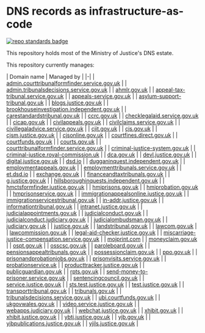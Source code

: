 # DNS records as infrastructure-as-code

[![repo standards badge](https://img.shields.io/badge/dynamic/json?color=blue&style=for-the-badge&logo=github&label=MoJ%20Compliant&query=%24.data%5B%3F%28%40.name%20%3D%3D%20%22dns-iac%22%29%5D.status&url=https%3A%2F%2Foperations-engineering-reports.cloud-platform.service.justice.gov.uk%2Fgithub_repositories)](https://operations-engineering-reports.cloud-platform.service.justice.gov.uk/github_repositories#dns-iac "Link to report")

This repository holds most of the Ministry of Justice's DNS estate.

This repository currently manages:

| Domain name | Managed by |
|-|
| [admin.courttribunalformfinder.service.gov.uk](https://github.com/ministryofjustice/dns-iac/blob/main/terraform/admin.courttribunalformfinder.service.gov.uk.tf) |
| [admin.tribunalsdecisions.service.gov.uk](https://github.com/ministryofjustice/dns-iac/blob/main/terraform/admin.tribunalsdecisions.service.gov.uk.tf) |
| [ahmlr.gov.uk](https://github.com/ministryofjustice/dns-iac/blob/main/terraform/ahmlr.gov.uk.tf) |
| [appeal-tax-tribunal.service.gov.uk](https://github.com/ministryofjustice/dns-iac/blob/main/terraform/appeal-tax-tribunal.service.gov.uk.tf) |
| [appeals-service.gov.uk](https://github.com/ministryofjustice/dns-iac/blob/main/terraform/appeals-service.gov.uk.tf) |
| [asylum-support-tribunal.gov.uk](https://github.com/ministryofjustice/dns-iac/blob/main/terraform/asylum-support-tribunal.gov.uk.tf) |
| [blogs.justice.gov.uk](https://github.com/ministryofjustice/dns-iac/blob/main/terraform/blogs.justice.gov.uk.tf) |
| [brookhouseinvestigation.independent.gov.uk](https://github.com/ministryofjustice/dns-iac/blob/main/terraform/brookhouseinvestigation.independent.gov.uk.tf) |
| [carestandardstribunal.gov.uk](https://github.com/ministryofjustice/dns-iac/blob/main/terraform/carestandardstribunal.gov.uk.tf) |
| [ccrc.gov.uk](https://github.com/ministryofjustice/dns-iac/blob/main/terraform/ccrc.gov.uk.tf) |
| [checklegalaid.service.gov.uk](https://github.com/ministryofjustice/dns-iac/blob/main/terraform/checklegalaid.service.gov.uk.tf) |
| [cicap.gov.uk](https://github.com/ministryofjustice/dns-iac/blob/main/terraform/cicap.gov.uk.tf) |
| [civilappeals.gov.uk](https://github.com/ministryofjustice/dns-iac/blob/main/terraform/civilappeals.gov.uk.tf) |
| [civilclaims.service.gov.uk](https://github.com/ministryofjustice/dns-iac/blob/main/terraform/civilclaims.service.gov.uk.tf) |
| [civillegaladvice.service.gov.uk](https://github.com/ministryofjustice/dns-iac/blob/main/terraform/civillegaladvice.service.gov.uk.tf) |
| [cjit.gov.uk](https://github.com/ministryofjustice/dns-iac/blob/main/terraform/cjit.gov.uk.tf) |
| [cjs.gov.uk](https://github.com/ministryofjustice/dns-iac/blob/main/terraform/cjs.gov.uk.tf) |
| [cjsm.justice.gov.uk](https://github.com/ministryofjustice/dns-iac/blob/main/terraform/cjsm.justice.gov.uk.tf) |
| [cjsonline.gov.uk](https://github.com/ministryofjustice/dns-iac/blob/main/terraform/cjsonline.gov.uk.tf) |
| [courtfines.direct.gov.uk](https://github.com/ministryofjustice/dns-iac/blob/main/terraform/courtfines.direct.gov.uk.tf) |
| [courtfunds.gov.uk](https://github.com/ministryofjustice/dns-iac/blob/main/terraform/courtfunds.gov.uk.tf) |
| [courts.gov.uk](https://github.com/ministryofjustice/dns-iac/blob/main/terraform/courts.gov.uk.tf) |
| [courttribunalformfinder.service.gov.uk](https://github.com/ministryofjustice/dns-iac/blob/main/terraform/courttribunalformfinder.service.gov.uk.tf) |
| [criminal-justice-system.gov.uk](https://github.com/ministryofjustice/dns-iac/blob/main/terraform/criminal-justice-system.gov.uk.tf) |
| [criminal-justice.royal-commission.uk](https://github.com/ministryofjustice/dns-iac/blob/main/terraform/criminal-justice.royal-commission.uk.tf) |
| [dca.gov.uk](https://github.com/ministryofjustice/dns-iac/blob/main/terraform/dca.gov.uk.tf) |
| [devl.justice.gov.uk](https://github.com/ministryofjustice/dns-iac/blob/main/terraform/devl.justice.gov.uk.tf) |
| [digital.justice.gov.uk](https://github.com/ministryofjustice/dns-iac/blob/main/terraform/digital.justice.gov.uk.tf) |
| [dsd.io](https://github.com/ministryofjustice/dns-iac/blob/main/terraform/dsd.io.tf) |
| [dugganinquest.independent.gov.uk](https://github.com/ministryofjustice/dns-iac/blob/main/terraform/dugganinquest.independent.gov.uk.tf) |
| [employmentappeals.gov.uk](https://github.com/ministryofjustice/dns-iac/blob/main/terraform/employmentappeals.gov.uk.tf) |
| [employmenttribunals.service.gov.uk](https://github.com/ministryofjustice/dns-iac/blob/main/terraform/employmenttribunals.service.gov.uk.tf) |
| [et.dsd.io](https://github.com/ministryofjustice/dns-iac/blob/main/terraform/et.dsd.io.tf) |
| [exchange.gov.uk](https://github.com/ministryofjustice/dns-iac/blob/main/terraform/exchange.gov.uk.tf) |
| [financeandtaxtribunals.gov.uk](https://github.com/ministryofjustice/dns-iac/blob/main/terraform/financeandtaxtribunals.gov.uk.tf) |
| [g.justice.gov.uk](https://github.com/ministryofjustice/dns-iac/blob/main/terraform/g.justice.gov.uk.tf) |
| [hillsboroughinquests.independent.gov.uk](https://github.com/ministryofjustice/dns-iac/blob/main/terraform/hillsboroughinquests.independent.gov.uk.tf) |
| [hmctsformfinder.justice.gov.uk](https://github.com/ministryofjustice/dns-iac/blob/main/terraform/hmctsformfinder.justice.gov.uk.tf) |
| [hmiprisons.gov.uk](https://github.com/ministryofjustice/dns-iac/blob/main/terraform/hmiprisons.gov.uk.tf) |
| [hmiprobation.gov.uk](https://github.com/ministryofjustice/dns-iac/blob/main/terraform/hmiprobation.gov.uk.tf) |
| [hmprisonservice.gov.uk](https://github.com/ministryofjustice/dns-iac/blob/main/terraform/hmprisonservice.gov.uk.tf) |
| [immigrationappealsonline.justice.gov.uk](https://github.com/ministryofjustice/dns-iac/blob/main/terraform/immigrationappealsonline.justice.gov.uk.tf) |
| [immigrationservicestribunal.gov.uk](https://github.com/ministryofjustice/dns-iac/blob/main/terraform/immigrationservicestribunal.gov.uk.tf) |
| [in-addr.justice.gov.uk](https://github.com/ministryofjustice/dns-iac/blob/main/terraform/in-addr.justice.gov.uk.tf) |
| [informationtribunal.gov.uk](https://github.com/ministryofjustice/dns-iac/blob/main/terraform/informationtribunal.gov.uk.tf) |
| [intranet.justice.gov.uk](https://github.com/ministryofjustice/dns-iac/blob/main/terraform/intranet.justice.gov.uk.tf) |
| [judicialappointments.gov.uk](https://github.com/ministryofjustice/dns-iac/blob/main/terraform/judicialappointments.gov.uk.tf) |
| [judicialconduct.gov.uk](https://github.com/ministryofjustice/dns-iac/blob/main/terraform/judicialconduct.gov.uk.tf) |
| [judicialconduct.judiciary.gov.uk](https://github.com/ministryofjustice/dns-iac/blob/main/terraform/judicialconduct.judiciary.gov.uk.tf) |
| [judicialombudsman.gov.uk](https://github.com/ministryofjustice/dns-iac/blob/main/terraform/judicialombudsman.gov.uk.tf) |
| [judiciary.gov.uk](https://github.com/ministryofjustice/dns-iac/blob/main/terraform/judiciary.gov.uk.tf) |
| [justice.gov.uk](https://github.com/ministryofjustice/dns-iac/blob/main/terraform/justice.gov.uk.tf) |
| [landstribunal.gov.uk](https://github.com/ministryofjustice/dns-iac/blob/main/terraform/landstribunal.gov.uk.tf) |
| [lawcom.gov.uk](https://github.com/ministryofjustice/dns-iac/blob/main/terraform/lawcom.gov.uk.tf) |
| [lawcommission.gov.uk](https://github.com/ministryofjustice/dns-iac/blob/main/terraform/lawcommission.gov.uk.tf) |
| [legal-aid-checker.justice.gov.uk](https://github.com/ministryofjustice/dns-iac/blob/main/terraform/legal-aid-checker.justice.gov.uk.tf) |
| [miscarriage-justice-compensation.service.gov.uk](https://github.com/ministryofjustice/dns-iac/blob/main/terraform/miscarriage-justice-compensation.service.gov.uk.tf) |
| [mojprint.com](https://github.com/ministryofjustice/dns-iac/blob/main/terraform/mojprint.com.tf) |
| [moneyclaim.gov.uk](https://github.com/ministryofjustice/dns-iac/blob/main/terraform/moneyclaim.gov.uk.tf) |
| [ospt.gov.uk](https://github.com/ministryofjustice/dns-iac/blob/main/terraform/ospt.gov.uk.tf) |
| [osscsc.gov.uk](https://github.com/ministryofjustice/dns-iac/blob/main/terraform/osscsc.gov.uk.tf) |
| [paroleboard.gov.uk](https://github.com/ministryofjustice/dns-iac/blob/main/terraform/paroleboard.gov.uk.tf) |
| [pensionsappealtribunals.gov.uk](https://github.com/ministryofjustice/dns-iac/blob/main/terraform/pensionsappealtribunals.gov.uk.tf) |
| [possessionclaim.gov.uk](https://github.com/ministryofjustice/dns-iac/blob/main/terraform/possessionclaim.gov.uk.tf) |
| [ppo.gov.uk](https://github.com/ministryofjustice/dns-iac/blob/main/terraform/ppo.gov.uk.tf) |
| [prisonandprobationjobs.gov.uk](https://github.com/ministryofjustice/dns-iac/blob/main/terraform/prisonandprobationjobs.gov.uk.tf) |
| [prisonvisits.service.gov.uk](https://github.com/ministryofjustice/dns-iac/blob/main/terraform/prisonvisits.service.gov.uk.tf) |
| [probationservice.uk](https://github.com/ministryofjustice/dns-iac/blob/main/terraform/probationservice.uk.tf) |
| [producttracker.justice.gov.uk](https://github.com/ministryofjustice/dns-iac/blob/main/terraform/producttracker.justice.gov.uk.tf) |
| [publicguardian.gov.uk](https://github.com/ministryofjustice/dns-iac/blob/main/terraform/publicguardian.gov.uk.tf) |
| [rpts.gov.uk](https://github.com/ministryofjustice/dns-iac/blob/main/terraform/rpts.gov.uk.tf) |
| [send-money-to-prisoner.service.gov.uk](https://github.com/ministryofjustice/dns-iac/blob/main/terraform/send-money-to-prisoner.service.gov.uk.tf) |
| [sentencingcouncil.gov.uk](https://github.com/ministryofjustice/dns-iac/blob/main/terraform/sentencingcouncil.gov.uk.tf) |
| [service.justice.gov.uk](https://github.com/ministryofjustice/dns-iac/blob/main/terraform/service.justice.gov.uk.tf) |
| [sts.test.justice.gov.uk](https://github.com/ministryofjustice/dns-iac/blob/main/terraform/sts.test.justice.gov.uk.tf) |
| [test.justice.gov.uk](https://github.com/ministryofjustice/dns-iac/blob/main/terraform/test.justice.gov.uk.tf) |
| [transporttribunal.gov.uk](https://github.com/ministryofjustice/dns-iac/blob/main/terraform/transporttribunal.gov.uk.tf) |
| [tribunals.gov.uk](https://github.com/ministryofjustice/dns-iac/blob/main/terraform/tribunals.gov.uk.tf) |
| [tribunalsdecisions.service.gov.uk](https://github.com/ministryofjustice/dns-iac/blob/main/terraform/tribunalsdecisions.service.gov.uk.tf) |
| [ubi.courtfunds.gov.uk](https://github.com/ministryofjustice/dns-iac/blob/main/terraform/ubi.courtfunds.gov.uk.tf) |
| [ukgovwales.gov.uk](https://github.com/ministryofjustice/dns-iac/blob/main/terraform/ukgovwales.gov.uk.tf) |
| [video.service.justice.gov.uk](https://github.com/ministryofjustice/dns-iac/blob/main/terraform/video.service.justice.gov.uk.tf) |
| [webapps.judiciary.gov.uk](https://github.com/ministryofjustice/dns-iac/blob/main/terraform/webapps.judiciary.gov.uk.tf) |
| [webchat.justice.gov.uk](https://github.com/ministryofjustice/dns-iac/blob/main/terraform/webchat.justice.gov.uk.tf) |
| [xhibit.gov.uk](https://github.com/ministryofjustice/dns-iac/blob/main/terraform/xhibit.gov.uk.tf) |
| [xhibit.justice.gov.uk](https://github.com/ministryofjustice/dns-iac/blob/main/terraform/xhibit.justice.gov.uk.tf) |
| [ybtj.justice.gov.uk](https://github.com/ministryofjustice/dns-iac/blob/main/terraform/ybtj.justice.gov.uk.tf) |
| [yjb.gov.uk](https://github.com/ministryofjustice/dns-iac/blob/main/terraform/yjb.gov.uk.tf) |
| [yjbpublications.justice.gov.uk](https://github.com/ministryofjustice/dns-iac/blob/main/terraform/yjbpublications.justice.gov.uk.tf) |
| [yjils.justice.gov.uk](https://github.com/ministryofjustice/dns-iac/blob/main/terraform/yjils.justice.gov.uk.tf) |
